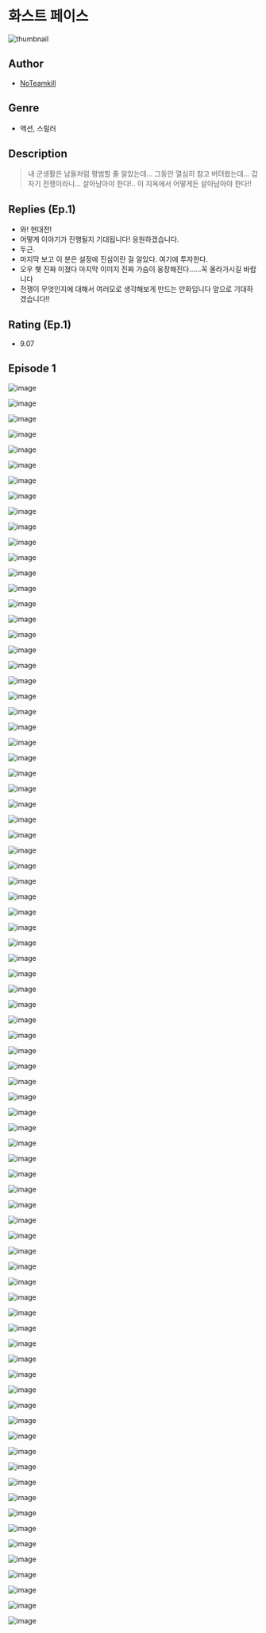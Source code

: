 # 화스트 페이스
![thumbnail](https://image-comic.pstatic.net/user_contents_data/challenge_comic/2023/05/24/352110/upload_7147834255294412088_480x623.jpeg)

## Author
- [NoTeamkill](https://comic.naver.com/artistTitle?id=352110)

## Genre
- 액션, 스릴러

## Description
> 내 군생활은 남들처럼 평범할 줄 알았는데... 그동안 열심히 참고 버텨왔는데... 갑자기 전쟁이라니... 살아남아야 한다!.. 이 지옥에서 어떻게든 살아남아야 한다!!

## Replies (Ep.1)
- 와! 현대전!
- 어떻게 이야기가 진행될지 기대됩니다! 응원하겠습니다.
- 두근.
- 마지막 보고 이 분은 설정에 진심이란 걸 알았다. 여기에 투자한다.
- 오우 쒯 진짜 미쳤다 마지막 이미지 진짜 가슴이 웅장해진다......꼭 올라가시길 바랍니다
- 전쟁이 무엇인지에 대해서 여러모로 생각해보게 만드는 만화입니다 앞으로 기대하겠습니다!!

## Rating (Ep.1)
- 9.07

## Episode 1
![image](https://image-comic.pstatic.net/user_contents_data/challenge_comic/2023/05/24/352110/upload_4051381709968912441.jpeg)

![image](https://image-comic.pstatic.net/user_contents_data/challenge_comic/2023/05/24/352110/upload_4136103677258982961.jpeg)

![image](https://image-comic.pstatic.net/user_contents_data/challenge_comic/2023/05/24/352110/upload_7005457407131398757.jpeg)

![image](https://image-comic.pstatic.net/user_contents_data/challenge_comic/2023/05/24/352110/upload_3702302183508698726.jpeg)

![image](https://image-comic.pstatic.net/user_contents_data/challenge_comic/2023/05/25/352110/upload_7305227153605473847.jpeg)

![image](https://image-comic.pstatic.net/user_contents_data/challenge_comic/2023/05/24/352110/upload_3473227735528255796.jpeg)

![image](https://image-comic.pstatic.net/user_contents_data/challenge_comic/2023/05/24/352110/upload_3472385698519343673.jpeg)

![image](https://image-comic.pstatic.net/user_contents_data/challenge_comic/2023/05/24/352110/upload_4063430162613875511.jpeg)

![image](https://image-comic.pstatic.net/user_contents_data/challenge_comic/2023/05/24/352110/upload_7161904704823649122.jpeg)

![image](https://image-comic.pstatic.net/user_contents_data/challenge_comic/2023/05/24/352110/upload_4122540122521744485.jpeg)

![image](https://image-comic.pstatic.net/user_contents_data/challenge_comic/2023/05/24/352110/upload_4050196436417406005.jpeg)

![image](https://image-comic.pstatic.net/user_contents_data/challenge_comic/2023/05/24/352110/upload_7075779757948024119.jpeg)

![image](https://image-comic.pstatic.net/user_contents_data/challenge_comic/2023/05/24/352110/upload_4122591791686169401.jpeg)

![image](https://image-comic.pstatic.net/user_contents_data/challenge_comic/2023/05/24/352110/upload_3991941214414057528.jpeg)

![image](https://image-comic.pstatic.net/user_contents_data/challenge_comic/2023/05/24/352110/upload_7090417559654381367.jpeg)

![image](https://image-comic.pstatic.net/user_contents_data/challenge_comic/2023/05/24/352110/upload_4049356400863044658.jpeg)

![image](https://image-comic.pstatic.net/user_contents_data/challenge_comic/2023/05/24/352110/upload_7364010150440547632.jpeg)

![image](https://image-comic.pstatic.net/user_contents_data/challenge_comic/2023/05/24/352110/upload_7291944856348668773.jpeg)

![image](https://image-comic.pstatic.net/user_contents_data/challenge_comic/2023/05/24/352110/upload_3847541264970310754.jpeg)

![image](https://image-comic.pstatic.net/user_contents_data/challenge_comic/2023/05/24/352110/upload_7004335888933140532.jpeg)

![image](https://image-comic.pstatic.net/user_contents_data/challenge_comic/2023/05/24/352110/upload_4063766626057008693.jpeg)

![image](https://image-comic.pstatic.net/user_contents_data/challenge_comic/2023/05/24/352110/upload_3486460332215788851.jpeg)

![image](https://image-comic.pstatic.net/user_contents_data/challenge_comic/2023/05/24/352110/upload_3486403157510676837.jpeg)

![image](https://image-comic.pstatic.net/user_contents_data/challenge_comic/2023/05/24/352110/upload_4050479023790646585.jpeg)

![image](https://image-comic.pstatic.net/user_contents_data/challenge_comic/2023/05/24/352110/upload_7161115075841384759.jpeg)

![image](https://image-comic.pstatic.net/user_contents_data/challenge_comic/2023/05/24/352110/upload_7293642691260342882.jpeg)

![image](https://image-comic.pstatic.net/user_contents_data/challenge_comic/2023/05/24/352110/upload_7364845766389883238.jpeg)

![image](https://image-comic.pstatic.net/user_contents_data/challenge_comic/2023/05/24/352110/upload_3474073445374977382.jpeg)

![image](https://image-comic.pstatic.net/user_contents_data/challenge_comic/2023/05/24/352110/upload_3472668268712833893.jpeg)

![image](https://image-comic.pstatic.net/user_contents_data/challenge_comic/2023/05/24/352110/upload_3990864602729964084.jpeg)

![image](https://image-comic.pstatic.net/user_contents_data/challenge_comic/2023/05/24/352110/upload_3774690928148688950.jpeg)

![image](https://image-comic.pstatic.net/user_contents_data/challenge_comic/2023/05/24/352110/upload_7234241378038135137.jpeg)

![image](https://image-comic.pstatic.net/user_contents_data/challenge_comic/2023/05/24/352110/upload_7219940227072340533.jpeg)

![image](https://image-comic.pstatic.net/user_contents_data/challenge_comic/2023/05/24/352110/upload_3545847373214605670.jpeg)

![image](https://image-comic.pstatic.net/user_contents_data/challenge_comic/2023/05/24/352110/upload_3906090066613855798.jpeg)

![image](https://image-comic.pstatic.net/user_contents_data/challenge_comic/2023/05/24/352110/upload_7077519172407746917.jpeg)

![image](https://image-comic.pstatic.net/user_contents_data/challenge_comic/2023/05/24/352110/upload_4121465900399605810.jpeg)

![image](https://image-comic.pstatic.net/user_contents_data/challenge_comic/2023/05/24/352110/upload_3846693331790029665.jpeg)

![image](https://image-comic.pstatic.net/user_contents_data/challenge_comic/2023/05/24/352110/upload_3617010837474129465.jpeg)

![image](https://image-comic.pstatic.net/user_contents_data/challenge_comic/2023/05/24/352110/upload_7148116652853637432.jpeg)

![image](https://image-comic.pstatic.net/user_contents_data/challenge_comic/2023/05/24/352110/upload_4135823104208615733.jpeg)

![image](https://image-comic.pstatic.net/user_contents_data/challenge_comic/2023/05/24/352110/upload_3689685253206663733.jpeg)

![image](https://image-comic.pstatic.net/user_contents_data/challenge_comic/2023/05/24/352110/upload_7233963187919479398.jpeg)

![image](https://image-comic.pstatic.net/user_contents_data/challenge_comic/2023/05/24/352110/upload_3978758984150574435.jpeg)

![image](https://image-comic.pstatic.net/user_contents_data/challenge_comic/2023/05/24/352110/upload_3631650834831468132.jpeg)

![image](https://image-comic.pstatic.net/user_contents_data/challenge_comic/2023/05/24/352110/upload_3545797667490771041.jpeg)

![image](https://image-comic.pstatic.net/user_contents_data/challenge_comic/2023/05/24/352110/upload_3991427758989402465.jpeg)

![image](https://image-comic.pstatic.net/user_contents_data/challenge_comic/2023/05/24/352110/upload_7149241445494698289.jpeg)

![image](https://image-comic.pstatic.net/user_contents_data/challenge_comic/2023/05/24/352110/upload_3978479910799292772.jpeg)

![image](https://image-comic.pstatic.net/user_contents_data/challenge_comic/2023/05/24/352110/upload_7233966499322802531.jpeg)

![image](https://image-comic.pstatic.net/user_contents_data/challenge_comic/2023/05/24/352110/upload_4121463679921371185.jpeg)

![image](https://image-comic.pstatic.net/user_contents_data/challenge_comic/2023/05/24/352110/upload_7005686986021419363.jpeg)

![image](https://image-comic.pstatic.net/user_contents_data/challenge_comic/2023/05/24/352110/upload_3833515676340937273.jpeg)

![image](https://image-comic.pstatic.net/user_contents_data/challenge_comic/2023/05/24/352110/upload_7377235059203650352.jpeg)

![image](https://image-comic.pstatic.net/user_contents_data/challenge_comic/2023/05/24/352110/upload_3760899740161881907.jpeg)

![image](https://image-comic.pstatic.net/user_contents_data/challenge_comic/2023/05/24/352110/upload_7219659663420305509.jpeg)

![image](https://image-comic.pstatic.net/user_contents_data/challenge_comic/2023/05/24/352110/upload_3762864386951504953.jpeg)

![image](https://image-comic.pstatic.net/user_contents_data/challenge_comic/2023/05/24/352110/upload_3474073444673807410.jpeg)

![image](https://image-comic.pstatic.net/user_contents_data/challenge_comic/2023/05/24/352110/upload_7090132791323682105.jpeg)

![image](https://image-comic.pstatic.net/user_contents_data/challenge_comic/2023/05/24/352110/upload_3486460323541825847.jpeg)

![image](https://image-comic.pstatic.net/user_contents_data/challenge_comic/2023/05/24/352110/upload_4121750664619766832.jpeg)

![image](https://image-comic.pstatic.net/user_contents_data/challenge_comic/2023/05/24/352110/upload_7004559110460301879.jpeg)

![image](https://image-comic.pstatic.net/user_contents_data/challenge_comic/2023/05/24/352110/upload_3774358660066731315.jpeg)

![image](https://image-comic.pstatic.net/user_contents_data/challenge_comic/2023/05/24/352110/upload_4063149981177165619.jpeg)

![image](https://image-comic.pstatic.net/user_contents_data/challenge_comic/2023/05/24/352110/upload_7292227614762295858.jpeg)

![image](https://image-comic.pstatic.net/user_contents_data/challenge_comic/2023/05/24/352110/upload_3847873304600131377.jpeg)

![image](https://image-comic.pstatic.net/user_contents_data/challenge_comic/2023/05/24/352110/upload_7075546875355489075.jpeg)

![image](https://image-comic.pstatic.net/user_contents_data/challenge_comic/2023/05/24/352110/upload_7305179652058985569.jpeg)

![image](https://image-comic.pstatic.net/user_contents_data/challenge_comic/2023/05/24/352110/upload_7147274598758756661.jpeg)

![image](https://image-comic.pstatic.net/user_contents_data/challenge_comic/2023/05/24/352110/upload_4049972149671506482.jpeg)

![image](https://image-comic.pstatic.net/user_contents_data/challenge_comic/2023/05/24/352110/upload_3630802011046490721.jpeg)

![image](https://image-comic.pstatic.net/user_contents_data/challenge_comic/2023/05/24/352110/upload_3978422727571093093.jpeg)

![image](https://image-comic.pstatic.net/user_contents_data/challenge_comic/2023/05/24/352110/upload_4121697893091533157.jpeg)

![image](https://image-comic.pstatic.net/user_contents_data/challenge_comic/2023/05/24/352110/upload_3473182849513173603.jpeg)

![image](https://image-comic.pstatic.net/user_contents_data/challenge_comic/2023/05/24/352110/upload_3978477702413903154.jpeg)

![image](https://image-comic.pstatic.net/user_contents_data/challenge_comic/2023/05/24/352110/upload_3834030470335838521.jpeg)

![image](https://image-comic.pstatic.net/user_contents_data/challenge_comic/2023/05/24/352110/upload_3774632649670473270.jpeg)

![image](https://image-comic.pstatic.net/user_contents_data/challenge_comic/2023/05/24/352110/upload_7161905623879596343.jpeg)

![image](https://image-comic.pstatic.net/user_contents_data/challenge_comic/2023/05/24/352110/upload_4062635203647125811.jpeg)

![image](https://image-comic.pstatic.net/user_contents_data/challenge_comic/2023/05/24/352110/upload_7366026651326691686.jpeg)

![image](https://image-comic.pstatic.net/user_contents_data/challenge_comic/2023/05/24/352110/upload_7221864187673391922.jpeg)
